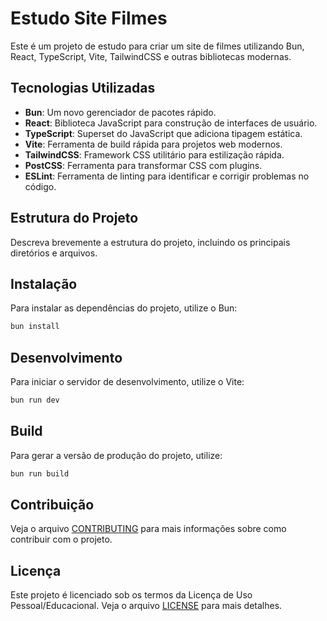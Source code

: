 # Estudo Site Filmes

Este é um projeto de estudo para criar um site de filmes utilizando Bun, React, TypeScript, Vite, TailwindCSS e outras bibliotecas modernas.

## Tecnologias Utilizadas

- **Bun**: Um novo gerenciador de pacotes rápido.
- **React**: Biblioteca JavaScript para construção de interfaces de usuário.
- **TypeScript**: Superset do JavaScript que adiciona tipagem estática.
- **Vite**: Ferramenta de build rápida para projetos web modernos.
- **TailwindCSS**: Framework CSS utilitário para estilização rápida.
- **PostCSS**: Ferramenta para transformar CSS com plugins.
- **ESLint**: Ferramenta de linting para identificar e corrigir problemas no código.

## Estrutura do Projeto

Descreva brevemente a estrutura do projeto, incluindo os principais diretórios e arquivos.

## Instalação

Para instalar as dependências do projeto, utilize o Bun:

```bash
bun install
```

## Desenvolvimento
Para iniciar o servidor de desenvolvimento, utilize o Vite:

```bash
bun run dev
```

## Build
Para gerar a versão de produção do projeto, utilize:
```bash
bun run build
```

## Contribuição
Veja o arquivo [CONTRIBUTING](CONTRIBUTING.md) para mais informações sobre como contribuir com o projeto.

## Licença
Este projeto é licenciado sob os termos da Licença de Uso Pessoal/Educacional.
Veja o arquivo [LICENSE](LICENSE) para mais detalhes.